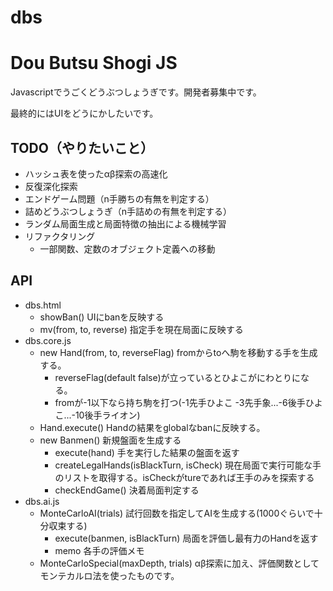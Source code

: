 dbs
===

# Dou Butsu Shogi JS

Javascriptでうごくどうぶつしょうぎです。開発者募集中です。

最終的にはUIをどうにかしたいです。

## TODO（やりたいこと）

* ハッシュ表を使ったαβ探索の高速化
* 反復深化探索
* エンドゲーム問題（n手勝ちの有無を判定する）
* 詰めどうぶつしょうぎ（n手詰めの有無を判定する）
* ランダム局面生成と局面特徴の抽出による機械学習
* リファクタリング
  * 一部関数、定数のオブジェクト定義への移動

## API

* dbs.html
    * showBan() UIにbanを反映する
    * mv(from, to, reverse) 指定手を現在局面に反映する
* dbs.core.js
    * new Hand(from, to, reverseFlag) fromからtoへ駒を移動する手を生成する。
        * reverseFlag(default false)が立っているとひよこがにわとりになる。
        * fromが-1以下なら持ち駒を打つ(-1先手ひよこ -3先手象...-6後手ひよこ...-10後手ライオン)
    * Hand.execute() Handの結果をglobalなbanに反映する。
    * new Banmen() 新規盤面を生成する
        * execute(hand) 手を実行した結果の盤面を返す
        * createLegalHands(isBlackTurn, isCheck) 現在局面で実行可能な手のリストを取得する。isCheckがtureであれば王手のみを探索する
        * checkEndGame() 決着局面判定する
* dbs.ai.js
    * MonteCarloAI(trials) 試行回数を指定してAIを生成する(1000ぐらいで十分収束する)
        * execute(banmen, isBlackTurn) 局面を評価し最有力のHandを返す
        * memo 各手の評価メモ
    * MonteCarloSpecial(maxDepth, trials) αβ探索に加え、評価関数としてモンテカルロ法を使ったものです。
